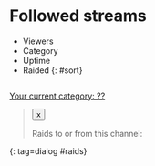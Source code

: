 # Followed streams

* Viewers
* Category
* Uptime
* Raided
{: #sort}

<div id=streams></div>

<a id=yourcat href="#">Your current category: ??</a>

> <button type=button class=dialog_cancel>x</button>
>
> Raids to or from this channel:
>
> <ul></ul>
{: tag=dialog #raids}

<style>
#streams {
	display: flex;
	flex-wrap: wrap;
	justify-content: space-around;
}
#streams > div {
	width: 320px; /* the width of the preview image */
	margin-bottom: 1em;
}
#streams ul {list-style-type: none; margin: 0; padding: 0; flex-grow: 1;}
#streams li {
	padding-left: 2em;
	text-indent: -2em;
}
.avatar {max-width: 40px;}
.inforow {display: flex;}
.inforow .img {flex-grow: 0; padding: 0.25em;}
.streamtitle {font-size: 85%;}
.emote {max-height: 1.25em;}
.tag {
	display: inline-block;
	padding: 0 0.125em; text-indent: 0; /* Override the general text-wrap settings from above */
	background: #ddd;
	border: 1px solid black;
	margin-right: 0.5em;
	font-size: 80%;
}

#sort {
	display: flex;
	list-style-type: none;
}
#sort li {
	cursor: pointer;
	margin: 0.25em;
	padding: 0.25em;
}
.raid-incoming {font-weight: bold;}
.raid-incoming,.raid-outgoing {cursor: pointer;}
main {max-width: none!important;} /* Override the normal StilleBot style */

#raids ul {overflow-y: auto; max-height: 10em;}
</style>

<script>
const follows = $$follows$$;
const your_viewers = $$your_viewers$$; //if -1, you're not online
const your_category = $$your_category$$;
</script>

<script type=module src="/static/raidfinder.js"></script>

